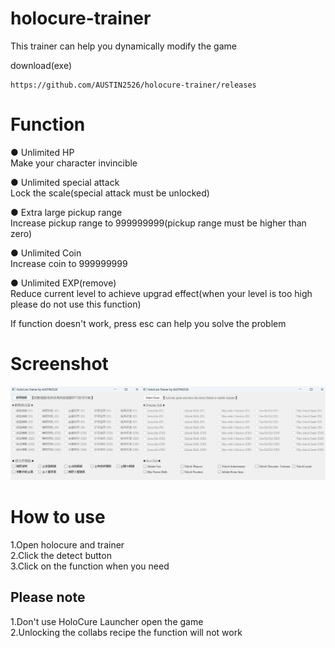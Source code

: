 ﻿# holocure-trainer  
This trainer can help you dynamically modify the game   

download(exe)  

```
https://github.com/AUSTIN2526/holocure-trainer/releases
```

# Function  

● Unlimited HP  
  Make your character invincible  
  
● Unlimited special attack  
  Lock the scale(special attack must be unlocked)  

● Extra large pickup range  
  Increase pickup range to 999999999(pickup range must be higher than zero)  

● Unlimited Coin  
  Increase coin to 999999999  
  
● Unlimited EXP(remove)  
	Reduce current level to achieve upgrad effect(when your level is too high please do not use this function)  
	
If function doesn't work, press esc can help you solve the problem  

# Screenshot  
![Image text](https://github.com/AUSTIN2526/holocure-trainer/blob/main/screen.png)  
   
# How to use  
1.Open holocure and trainer  
2.Click the detect button   
3.Click on the function when you need  

## Please note
1.Don't use HoloCure Launcher open the game  
2.Unlocking the collabs recipe the function will not work  
